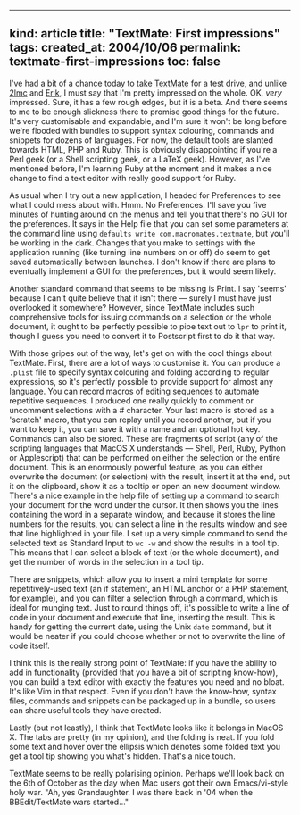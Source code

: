 -----
kind: article
title: "TextMate: First impressions"
tags:
created_at: 2004/10/06
permalink: textmate-first-impressions
toc: false
-----

<p>I've had a bit of a chance today to take <a href="http://macromates.com">TextMate</a> for a test drive, and unlike <a href="http://2lmc.org/spool/id/4577">2lmc</a> and <a href="http://nslog.com/archives/2004/10/06/textmate.php">Erik</a>, I must say that I'm pretty impressed on the whole. OK, <em>very</em> impressed. Sure, it has a few rough edges, but it is a beta. And there seems to me to be enough slickness there to promise good things for the future. It's very customisable and expandable, and I'm sure it won't be long before we're flooded with bundles to support syntax colouring, commands and snippets for dozens of languages. For now, the default tools are slanted towards HTML, PHP and Ruby. This is obviously disappointing if you're a Perl geek (or a Shell scripting geek, or a LaTeX geek). However, as I've mentioned before, I'm learning Ruby at the moment and it makes a nice change to find a text editor with really good support for Ruby.</p>

<p>As usual when I try out a new application, I headed for Preferences to see what I could mess about with. Hmm. No Preferences. I'll save you five minutes of hunting around on the menus and tell you that there's no GUI for the preferences. It says in the Help file that you can set some parameters at the command line using <code>defaults write com.macromates.textmate</code>, but you'll be working in the dark. Changes that you make to settings with the application running (like turning line numbers on or off) do seem to get saved automatically between launches. I don't know if there are plans to eventually implement a GUI for the preferences, but it would seem likely.</p><p>Another standard command that seems to be missing is Print. I say 'seems' because I can't quite believe that it isn't there &mdash; surely I must have just overlooked it somewhere? However, since TextMate includes such comprehensive tools for issuing commands on a selection or the whole document, it ought to be perfectly possible to pipe text out to <code>lpr</code> to print it, though I guess you need to convert it to Postscript first to do it that way.</p><p>With those gripes out of the way, let's get on with the cool things about TextMate. First, there are a lot of ways to customise it. You can produce a <code>.plist</code> file to specify syntax colouring and folding according to regular expressions, so it's perfectly possible to provide support for almost any language. You can record macros of editing sequences to automate repetitive sequences. I produced one really quickly to comment or uncomment selections with a # character. Your last macro is stored as a 'scratch' macro, that you can replay until you record another, but if you want to keep it, you can save it with a name and an optional hot key. Commands can also be stored. These are fragments of script (any of the scripting languages that MacOS X understands &mdash; Shell, Perl, Ruby, Python or Applescript) that can be performed on either the selection or the entire document. This is an enormously powerful feature, as you can either overwrite the document (or selection) with the result, insert it at the end, put it on the clipboard, show it as a tooltip or open an new document window. There's a nice example in the help file of setting up a command to search your document for the word under the cursor. It then shows you the lines containing the word in a separate window, and because it stores the line numbers for the results, you can select a line in the results window and see that line highlighted in your file. I set up a very simple command to send the selected text as Standard Input to <code>wc -w</code> and show the results in a tool tip. This means that I can select a block of text (or the whole document), and get the number of words in the selection in a tool tip.</p><p>There are snippets, which allow you to insert a mini template for some repetitively-used text (an if statement, an HTML anchor or a PHP statement, for example), and you can filter a selection through a command, which is ideal for munging text. Just to round things off, it's possible to write a line of code in your document and execute that line, inserting the result. This is handy for getting the current date, using the Unix <code>date</code> command, but it would be neater if you could choose whether or not to overwrite the line of code itself.</p><p>I think this is the really strong point of TextMate: if you have the ability to add in functionality (provided that you have a bit of scripting know-how), you can build a text editor with exactly the features you need and no bloat. It's like Vim in that respect. Even if you don't have the know-how, syntax files, commands and snippets can be packaged up in a bundle, so users can share useful tools they have created.</p><p>Lastly (but not leastly), I think that TextMate looks like it belongs in MacOS X. The tabs are pretty (in my opinion), and the folding is neat. If you fold some text and hover over the ellipsis which denotes some folded text you get a tool tip showing you what's hidden. That's a nice touch.</p><p>TextMate seems to be really polarising opinion. Perhaps we'll look back on the 6th of October as the day when Mac users got their own Emacs/vi-style holy war. "Ah, yes Grandaughter. I was there back in '04 when the BBEdit/TextMate wars started..."</p>
